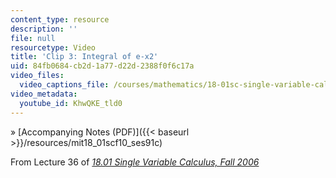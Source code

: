 ```yaml
---
content_type: resource
description: ''
file: null
resourcetype: Video
title: 'Clip 3: Integral of e-x2'
uid: 84fb0684-cb2d-1a77-d22d-2388f0f6c17a
video_files:
  video_captions_file: /courses/mathematics/18-01sc-single-variable-calculus-fall-2010/unit-5-exploring-the-infinite/part-a-lhospitals-rule-and-improper-integrals/session-91-improper-integrals/clip-3-integral-of-e2212x2/KhwQKE_tld0.vtt
video_metadata:
  youtube_id: KhwQKE_tld0
---
```


» [Accompanying Notes (PDF)]({{< baseurl >}}/resources/mit18_01scf10_ses91c)

From Lecture 36 of [_18.01 Single Variable Calculus, Fall 2006_](/courses/18-01-single-variable-calculus-fall-2006/pages/video-lectures)